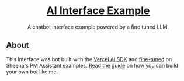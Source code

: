 <a href="www.halimmadi.com">
  <h1 align="center">AI Interface Example</h1>
</a>

<p align="center">
  A chatbot interface example powered by a fine tuned LLM.
</p>

## About

This interface was bot built with the [Vercel AI SDK](https://sdk.vercel.ai/docs) and [fine-tuned](https://openai.com/blog/gpt-3-5-turbo-fine-tuning-and-api-updates) on Sheena's PM Assistant examples. [Read the guide](https://vercel.com/guides/fine-tuning-openai-nextjs) on how you can build your own bot like me. 
